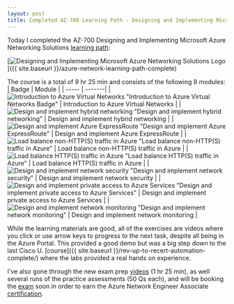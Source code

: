 ```yaml
---
layout: post
title: Completed AZ-700 Learning Path - Designing and Implementing Microsoft Azure Networking Solutions
---
```


Today I completed the AZ-700 Designing and Implementing Microsoft Azure Networking Solutions [learning path](https://learn.microsoft.com/en-gb/training/achievements/learn.wwl.designing-implementing-microsoft-azure-networking-solutions-az-700.trophy?username=petergilani):

[![Designing and Implementing Microsoft Azure Networking Solutions Logo](https://learn.microsoft.com/en-gb/training/achievements/designing-implementing-microsoft-azure-networking-solutions.svg "Designing and Implementing Microsoft Azure Networking Solutions Logo")]({{ site.baseurl }}/azure-network-learning-path-complete)

The course is a total of 9 hr 25 min and consists of the following 8 modules:
| Badge | Module |
| ----- | -------|
| ![Introduction to Azure Virtual Networks](https://learn.microsoft.com/en-us/training/achievements/introduction-to-azure-virtual-networks.svg) "Introduction to Azure Virtual Networks Badge"      | Introduction to Azure Virtual Networks       |
| ![Design and implement hybrid networking](https://learn.microsoft.com/en-us/training/achievements/hybrid-networking-implement.svg) "Design and implement hybrid networking"  | Design and implement hybrid networking        |
| ![Design and implement Azure ExpressRoute](https://learn.microsoft.com/en-us/training/achievements/express-route-design-implement.svg) "Design and implement Azure ExpressRoute" | Design and implement Azure ExpressRoute |
| ![Load balance non-HTTP(S) traffic in Azure](https://learn.microsoft.com/en-us/training/achievements/load-balancing-non-https-traffic-in-azure.svg) "Load balance non-HTTP(S) traffic in Azure" | Load balance non-HTTP(S) traffic in Azure |
| ![Load balance HTTP(S) traffic in Azure](https://learn.microsoft.com/en-us/training/achievements/5-load-balancing-https-traffic-in-azure.svg) "Load balance HTTP(S) traffic in Azure" | Load balance HTTP(S) traffic in Azure |
| ![Design and implement network security](https://learn.microsoft.com/en-us/training/achievements/6-design-and-implement-network-security-and-monitoring.svg) "Design and implement network security" | Design and implement network security |
| ![Design and implement private access to Azure Services](https://learn.microsoft.com/en-us/training/achievements/design-and-implement-private-access-to-azure-services.svg) "Design and implement private access to Azure Services" | Design and implement private access to Azure Services |
| ![Design and implement network monitoring](https://learn.microsoft.com/en-us/training/achievements/network-monitoring-design-implement.svg) "Design and implement network monitoring" | Design and implement network monitoring |

While the learning materials are good, all of the exercises are videos where you click or use arrow keys to progress to the next task, despite all being in the Azure Portal. This provided a good demo but was a big step down to the last Cisco U. [course]({{ site.baseurl }}/rev-up-to-recert-automation-complete/) where the labs provided a real hands on experience.

I've also gone through the new exam prep [videos](https://learn.microsoft.com/en-us/shows/exam-readiness-zone/preparing-for-az-700-design-and-implement-core-networking-infrastructure-1-of-5) (1 hr  25 min), as well several runs of the practice assessments (50 Qs each), and will be booking the [exam](https://learn.microsoft.com/en-gb/certifications/exams/az-700//) soon in order to earn the Azure Network Engineer Associate [certification](https://learn.microsoft.com/en-us/certifications/azure-network-engineer-associate/).
